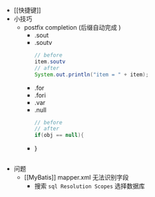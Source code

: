 - [[快捷键]]
- 小技巧
	- postfix completion (后缀自动完成 )
		- .sout
		- .soutv
		  ```java
		  // before
		  item.soutv
		  // after
		  System.out.println("item = " + item);
		  ```
		- .for
		- .fori
		- .var
		- .null
		  ```java
		  // before
		  // after
		  if(obj == null){
		- }
		  ```
- 问题
	- [[MyBatis]] mapper.xml 无法识别字段
		- 搜索 `sql Resolution Scopes` 选择数据库